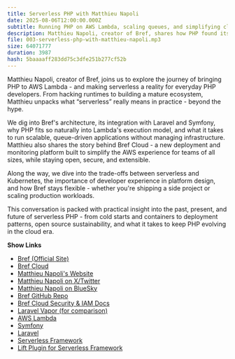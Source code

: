 ```yaml
---
title: Serverless PHP with Matthieu Napoli
date: 2025-08-06T12:00:00.000Z
subtitle: Running PHP on AWS Lambda, scaling queues, and simplifying cloud deployments with Bref
description: Matthieu Napoli, creator of Bref, shares how PHP found its place in serverless through AWS Lambda - and what it takes to run modern applications without managing infrastructure. We cover Bref's architecture, Laravel/Symfony support, Bref Cloud, and trade-offs with containers and Kubernetes.
file: 003-serverless-php-with-matthieu-napoli.mp3
size: 64071777
duration: 3987
hash: 5baaaaff283dd75c3dfe251b277cf52b
---
```


Matthieu Napoli, creator of Bref, joins us to explore the journey of bringing PHP to AWS Lambda - and making serverless a reality for everyday PHP developers.
From hacking runtimes to building a mature ecosystem, Matthieu unpacks what “serverless” really means in practice - beyond the hype.

We dig into Bref's architecture, its integration with Laravel and Symfony, why PHP fits so naturally into Lambda's execution model, and what it takes to run scalable, queue-driven applications without managing infrastructure.
Matthieu also shares the story behind Bref Cloud - a new deployment and monitoring platform built to simplify the AWS experience for teams of all sizes, while staying open, secure, and extensible.

Along the way, we dive into the trade-offs between serverless and Kubernetes, the importance of developer experience in platform design, and how Bref stays flexible - whether you're shipping a side project or scaling production workloads.

This conversation is packed with practical insight into the past, present, and future of serverless PHP - from cold starts and containers to deployment patterns, open source sustainability, and what it takes to keep PHP evolving in the cloud era.

**Show Links**

- [Bref (Official Site)](https://bref.sh/)
- [Bref Cloud](https://bref.sh/cloud)
- [Matthieu Napoli's Website](https://mnapoli.fr/)
- [Matthieu Napoli on X/Twitter](https://x.com/matthieunapoli)
- [Matthieu Napoli on BlueSky](https://bsky.app/profile/mnapoli.bsky.social)
- [Bref GitHub Repo](https://github.com/brefphp/bref)
- [Bref Cloud Security & IAM Docs](https://bref.sh/docs/cloud-security)
- [Laravel Vapor (for comparison)](https://vapor.laravel.com/)
- [AWS Lambda](https://aws.amazon.com/lambda/)
- [Symfony](https://symfony.com/)
- [Laravel](https://laravel.com/)
- [Serverless Framework](https://www.serverless.com/)
- [Lift Plugin for Serverless Framework](https://github.com/getlift/lift)
